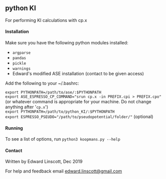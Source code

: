 ## python KI
For performing KI calculations with cp.x

#### Installation
Make sure you have the following python modules installed:
 * ``argparse``
 * ``pandas``
 * ``pickle``
 * ``warnings``
 * Edward's modified ASE installation (contact to be given access)

Add the following to your ~/.bashrc:

``export PYTHONPATH=/path/to/ase/:$PYTHONPATH``  
``export ASE_ESPRESSO_CP_COMMAND="srun cp.x -in PREFIX.cpi > PREFIX.cpo"`` (or whatever command is appropriate for your machine. Do not change anything after '``cp.x``')  
``export PYTHONPATH=/path/to/python_KI/:$PYTHONPATH``  
``export ESPRESSO_PSEUDO="/path/to/pseudopotential/folder/"`` (optional)

#### Running
To see a list of options, run ``python3 koopmans.py --help``

#### Contact
Written by Edward Linscott, Dec 2019

For help and feedback email edward.linscott@gmail.com
